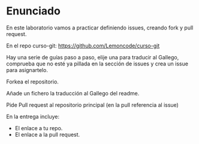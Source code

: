 # Enunciado

En este laboratorio vamos a practicar definiendo issues,
creando fork y pull request.

En el repo curso-git: https://github.com/Lemoncode/curso-git

Hay una serie de guías paso a paso, elije una para traducir
al Gallego, comprueba que no esté ya pillada en la sección
de issues y crea un issue para asignartelo.

Forkea el repositorio.

Añade un fichero la traducción al Gallego del readme.

Pide Pull request al repositorio principal (en la pull
referencia al issue)

En la entrega incluye:
  - El enlace a tu repo.
  - El enlace a la pull request.

